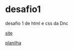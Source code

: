 # desafio1
desafio 1 de html e css  da Dnc


[site](https://desafio1dnc1.netlify.app/)


[planilha](https://docs.google.com/spreadsheets/d/10tU_yh2MNAxwXp0Prxqh-Nmzdy1nztW9wqCq0Sb6RvA/edit?usp=sharing)